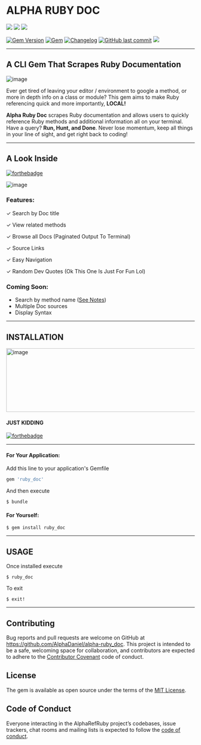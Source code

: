 # ALPHA RUBY DOC

![](http://forthebadge.com/images/badges/made-with-ruby.svg)
![](http://forthebadge.com/images/badges/powered-by-electricity.svg)
![](http://forthebadge.com/images/badges/pretty-risque.svg)

[![Gem Version](https://badge.fury.io/rb/ruby_doc.svg)](https://badge.fury.io/rb/ruby_doc)
[![Gem](https://img.shields.io/gem/dt/ruby_doc.svg)](https://rubygems.org/gems/ruby_doc)
[![Changelog](https://img.shields.io/badge/change-log-blue.svg)](https://github.com/AlphaDaniel/alpha-ruby_doc/blob/master/changelog.md)
[![GitHub last commit](https://img.shields.io/github/last-commit/AlphaDaniel/alpha-ruby_doc.svg)](https://github.com/AlphaDaniel/alpha-ruby_doc/commits/master)
[![](https://img.shields.io/badge/A-C-red.svg)](http://a1phacoding.com/)

---
## A CLI Gem That Scrapes Ruby Documentation

![image](https://images.huffingtonpost.com/2013-08-23-tumblr_m08celcrnT1r3isxuo1_500.gif)

Ever get tired of leaving your editor / environment to google a method, or more in depth info on a class or module? This gem aims to make Ruby referencing quick and more importantly, **LOCAL!**

**Alpha Ruby Doc** scrapes Ruby documentation and allows users to quickly reference Ruby methods and additional information all on your terminal. Have a query? **Run, Hunt, and Done**. Never lose momentum, keep all things in your line of sight, and get right back to coding!

---
## A Look Inside
[![forthebadge](http://forthebadge.com/images/badges/thats-how-they-get-you.svg)](http://forthebadge.com)

![image](https://i.imgur.com/NmincSX.gif)
### Features:
✓ Search by Doc title

✓ View related methods

✓ Browse all Docs (Paginated Output To Terminal)

✓ Source Links

✓ Easy Navigation

✓ Random Dev Quotes (Ok This One Is Just For Fun Lol)

### Coming Soon:
* Search by method name ([See Notes](https://github.com/AlphaDaniel/alpha-ruby_doc/blob/master/Notes.md))
* Multiple Doc sources
* Display Syntax

---
## INSTALLATION

<img src="https://i.imgur.com/AeHWQj8.gif" alt="image" width="790" height="170" align="middle">

#### JUST KIDDING
[![forthebadge](http://forthebadge.com/images/badges/check-it-out.svg)](http://forthebadge.com)

---
#### For Your Application:

Add this line to your application's Gemfile

```ruby
gem 'ruby_doc'
```

And then execute

    $ bundle

#### For Yourself:

    $ gem install ruby_doc


---
## USAGE

Once installed execute

    $ ruby_doc
    
To exit 

    $ exit!
    
---
## Contributing

Bug reports and pull requests are welcome on GitHub at https://github.com/AlphaDaniel/alpha-ruby_doc. This project is intended to be a safe, welcoming space for collaboration, and contributors are expected to adhere to the [Contributor Covenant](http://contributor-covenant.org) code of conduct.

## License

The gem is available as open source under the terms of the [MIT License](https://opensource.org/licenses/MIT).

## Code of Conduct

Everyone interacting in the AlphaRefRuby project’s codebases, issue trackers, chat rooms and mailing lists is expected to follow the [code of conduct](https://github.com/[USERNAME]/ruby_doc/blob/master/CODE_OF_CONDUCT.md).



